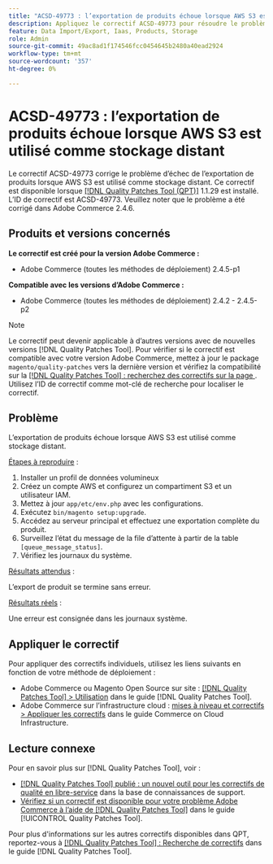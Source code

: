 ```yaml
---
title: "ACSD-49773 : l’exportation de produits échoue lorsque AWS S3 est utilisé comme stockage distant"
description: Appliquez le correctif ACSD-49773 pour résoudre le problème Adobe Commerce en raison duquel l’exportation de produits échoue lorsque AWS S3 est utilisé comme stockage distant.
feature: Data Import/Export, Iaas, Products, Storage
role: Admin
source-git-commit: 49ac8ad1f174546fcc0454645b2480a40ead2924
workflow-type: tm+mt
source-wordcount: '357'
ht-degree: 0%

---
```


# ACSD-49773 : l’exportation de produits échoue lorsque AWS S3 est utilisé comme stockage distant

Le correctif ACSD-49773 corrige le problème d’échec de l’exportation de produits lorsque AWS S3 est utilisé comme stockage distant. Ce correctif est disponible lorsque [[!DNL Quality Patches Tool (QPT)]](https://experienceleague.adobe.com/en/docs/commerce-knowledge-base/kb/announcements/commerce-announcements/magento-quality-patches-released-new-tool-to-self-serve-quality-patches) 1.1.29 est installé. L’ID de correctif est ACSD-49773. Veuillez noter que le problème a été corrigé dans Adobe Commerce 2.4.6.

## Produits et versions concernés

**Le correctif est créé pour la version Adobe Commerce :**

* Adobe Commerce (toutes les méthodes de déploiement) 2.4.5-p1

**Compatible avec les versions d’Adobe Commerce :**

* Adobe Commerce (toutes les méthodes de déploiement) 2.4.2 - 2.4.5-p2

>[!NOTE]
>
>Le correctif peut devenir applicable à d’autres versions avec de nouvelles versions [!DNL Quality Patches Tool]. Pour vérifier si le correctif est compatible avec votre version Adobe Commerce, mettez à jour le package `magento/quality-patches` vers la dernière version et vérifiez la compatibilité sur la [[!DNL Quality Patches Tool] : recherchez des correctifs sur la page ](https://experienceleague.adobe.com/tools/commerce-quality-patches/index.html). Utilisez l’ID de correctif comme mot-clé de recherche pour localiser le correctif.

## Problème

L’exportation de produits échoue lorsque AWS S3 est utilisé comme stockage distant.

<u>Étapes à reproduire</u> :

1. Installer un profil de données volumineux
1. Créez un compte AWS et configurez un compartiment S3 et un utilisateur IAM.
1. Mettez à jour `app/etc/env.php` avec les configurations.
1. Exécutez `bin/magento setup:upgrade`.
1. Accédez au serveur principal et effectuez une exportation complète du produit.
1. Surveillez l’état du message de la file d’attente à partir de la table `[queue_message_status]`.
1. Vérifiez les journaux du système.

<u>Résultats attendus</u> :

L’export de produit se termine sans erreur.

<u>Résultats réels</u> :

Une erreur est consignée dans les journaux système.

## Appliquer le correctif

Pour appliquer des correctifs individuels, utilisez les liens suivants en fonction de votre méthode de déploiement :

* Adobe Commerce ou Magento Open Source sur site : [[!DNL Quality Patches Tool] > Utilisation](https://experienceleague.adobe.com/docs/commerce-operations/tools/quality-patches-tool/usage.html) dans le guide [!DNL Quality Patches Tool].
* Adobe Commerce sur l’infrastructure cloud : [mises à niveau et correctifs > Appliquer les correctifs](https://experienceleague.adobe.com/docs/commerce-cloud-service/user-guide/develop/upgrade/apply-patches.html) dans le guide Commerce on Cloud Infrastructure.

## Lecture connexe

Pour en savoir plus sur [!DNL Quality Patches Tool], voir :

* [[!DNL Quality Patches Tool] publié : un nouvel outil pour les correctifs de qualité en libre-service](https://experienceleague.adobe.com/en/docs/commerce-knowledge-base/kb/announcements/commerce-announcements/magento-quality-patches-released-new-tool-to-self-serve-quality-patches) dans la base de connaissances de support.
* [Vérifiez si un correctif est disponible pour votre problème Adobe Commerce à l’aide de  [!DNL Quality Patches Tool]](/help/tools/quality-patches-tool/patches-available-in-qpt/check-patch-for-magento-issue-with-magento-quality-patches.md) dans le guide [!UICONTROL Quality Patches Tool].


Pour plus d&#39;informations sur les autres correctifs disponibles dans QPT, reportez-vous à [[!DNL Quality Patches Tool] : Recherche de correctifs](https://experienceleague.adobe.com/tools/commerce-quality-patches/index.html) dans le guide [!DNL Quality Patches Tool].
